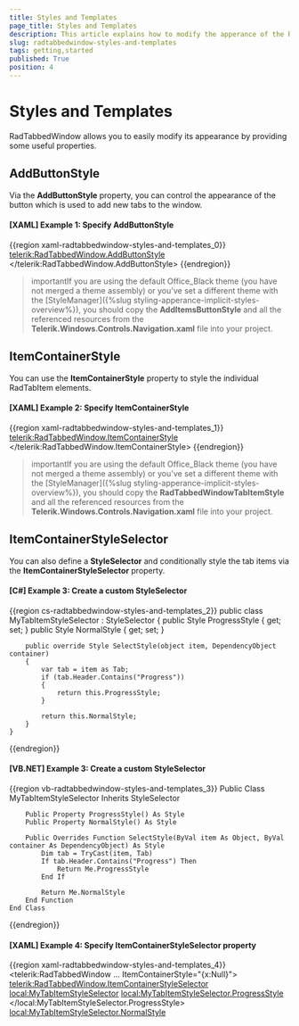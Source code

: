 ```yaml
---
title: Styles and Templates
page_title: Styles and Templates
description: This article explains how to modify the apperance of the RadTabbedWindow control.
slug: radtabbedwindow-styles-and-templates
tags: getting,started
published: True
position: 4
---
```


# Styles and Templates

RadTabbedWindow allows you to easily modify its appearance by providing some useful properties.

## AddButtonStyle

Via the **AddButtonStyle** property, you can control the appearance of the button which is used to add new tabs to the window.

#### [XAML] Example 1: Specify AddButtonStyle

{{region xaml-radtabbedwindow-styles-and-templates_0}}
    <telerik:RadTabbedWindow.AddButtonStyle>
        <Style TargetType="telerik:RadButton" BasedOn="{StaticResource AddItemsButtonStyle}">
            <Setter Property="MinWidth" Value="36" />
            <Setter Property="MinHeight" Value="36" />
        </Style>
    </telerik:RadTabbedWindow.AddButtonStyle>
{{endregion}}

>importantIf you are using the default Office_Black theme (you have not merged a theme assembly) or you've set a different theme with the [StyleManager]({%slug styling-apperance-implicit-styles-overview%}), you should copy the **AddItemsButtonStyle** and all the referenced resources from the **Telerik.Windows.Controls.Navigation.xaml** file into your project.

## ItemContainerStyle

You can use the **ItemContainerStyle** property to style the individual RadTabItem elements.

#### [XAML] Example 2: Specify ItemContainerStyle

{{region xaml-radtabbedwindow-styles-and-templates_1}}
    <telerik:RadTabbedWindow.ItemContainerStyle>
        <Style TargetType="telerik:RadTabItem" BasedOn="{StaticResource RadTabbedWindowTabItemStyle}">
            <Setter Property="MinHeight" Value="40" />
            <Setter Property="Background" Value="Red" />
            <Setter Property="FontWeight" Value="Bold" />
        </Style>
    </telerik:RadTabbedWindow.ItemContainerStyle>
{{endregion}}

>importantIf you are using the default Office_Black theme (you have not merged a theme assembly) or you've set a different theme with the [StyleManager]({%slug styling-apperance-implicit-styles-overview%}), you should copy the **RadTabbedWindowTabItemStyle** and all the referenced resources from the **Telerik.Windows.Controls.Navigation.xaml** file into your project.

## ItemContainerStyleSelector

You can also define a **StyleSelector** and conditionally style the tab items via the **ItemContainerStyleSelector** property.

#### [C#] Example 3: Create a custom StyleSelector

{{region cs-radtabbedwindow-styles-and-templates_2}}
    public class MyTabItemStyleSelector : StyleSelector
    {
        public Style ProgressStyle { get; set; }
        public Style NormalStyle { get; set; }

        public override Style SelectStyle(object item, DependencyObject container)
        {
            var tab = item as Tab;
            if (tab.Header.Contains("Progress"))
            {
                return this.ProgressStyle;
            }

            return this.NormalStyle;
        }
    }
{{endregion}}

#### [VB.NET] Example 3: Create a custom StyleSelector

{{region vb-radtabbedwindow-styles-and-templates_3}}
	Public Class MyTabItemStyleSelector
		Inherits StyleSelector

		Public Property ProgressStyle() As Style
		Public Property NormalStyle() As Style

		Public Overrides Function SelectStyle(ByVal item As Object, ByVal container As DependencyObject) As Style
			Dim tab = TryCast(item, Tab)
			If tab.Header.Contains("Progress") Then
				Return Me.ProgressStyle
			End If

			Return Me.NormalStyle
		End Function
	End Class
{{endregion}}

#### [XAML] Example 4: Specify ItemContainerStyleSelector property

{{region xaml-radtabbedwindow-styles-and-templates_4}}
    <telerik:RadTabbedWindow ... ItemContainerStyle="{x:Null}">
        <telerik:RadTabbedWindow.ItemContainerStyleSelector>
            <local:MyTabItemStyleSelector>
                <local:MyTabItemStyleSelector.ProgressStyle>
                    <Style TargetType="telerik:RadTabItem" BasedOn="{StaticResource RadTabbedWindowTabItemStyle}">
                        <Setter Property="Background" Value="LightGreen" />
                        <Setter Property="FontWeight" Value="Bold" />
                    </Style>
                </local:MyTabItemStyleSelector.ProgressStyle>
                <local:MyTabItemStyleSelector.NormalStyle>
                    <Style TargetType="telerik:RadTabItem" BasedOn="{StaticResource RadTabbedWindowTabItemStyle}" />
                </local:MyTabItemStyleSelector.NormalStyle>
            </local:MyTabItemStyleSelector>
        </telerik:RadTabbedWindow.ItemContainerStyleSelector>
    </telerik:RadTabbedWindow>
{{endregion}}

>importantPlease note that to use the ItemContainerStyleSelector property, you need to clear the ItemContainerStyle by setting it to **null**.

## ItemTemplate and ItemTemplateSelector

When binding your **RadTabbedWindow** to a collection, you are able to configure the visualization of the data and the appearance of the tab items via the **ItemTemplate** and the **ItemTemplateSelectior** properties.

#### [XAML] Example 5: Define a custom ItemTemplate

{{region xaml-radtabbedwindow-styles-and-templates_5}}
    <telerik:RadTabbedWindow.ItemTemplate>
        <DataTemplate>
            <StackPanel Orientation="Horizontal">
                <Ellipse Width="10" Height="10" Fill="LightGreen" />
                <TextBlock Text="{Binding Header}" FontWeight="Bold" Margin="5 0 0 0" />
            </StackPanel>
        </DataTemplate>
    </telerik:RadTabbedWindow.ItemTemplate>
{{endregion}}

If you wish to return different templates for the tab items, you can use the **ItemTemplateSelectior** property and pass a custom **DataTemplateSelector** to it.

## ContentTemplate and ContentTemplateSelectior

Similarly, in a data-binding scenario you can control the appearance of the tabs' content via the **ContentTemplate** and the **ContentTemplateSelectior** properties.

#### [XAML] Example 6: Define a custom ContentTemplate

{{region xaml-radtabbedwindow-styles-and-templates_6}}
    <telerik:RadTabbedWindow.ContentTemplate>
        <DataTemplate>
            <TextBlock Text="{Binding Content}" FontWeight="Bold" />
        </DataTemplate>
    </telerik:RadTabbedWindow.ContentTemplate>
{{endregion}}

If you wish to return different templates for the tab items' content, you can use the **ContentTemplateSelectior** property and pass a custom **DataTemplateSelector** to it.

## See Also

* [Key Properties](%slug radtabbedwindow-key-properties%)
* [Events](%slug radtabbedwindow-events%)